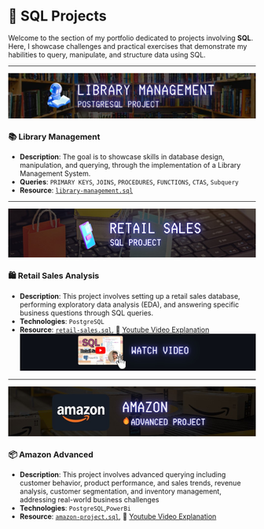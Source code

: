# 📂 SQL Projects

Welcome to the section of my portfolio dedicated to projects involving **SQL**. Here, I showcase challenges and practical exercises that demonstrate my habilities to query, manipulate, and structure data using SQL.

---

![library](library-project/library.JPG)
### 📚 Library Management

- **Description**: The goal is to showcase skills in database design, manipulation, and querying, through the implementation of a Library Management System. 
- **Queries**: `PRIMARY KEYS`, `JOINS`,  `PROCEDURES`, `FUNCTIONS`, `CTAS`, `Subquery`
- **Resource**: [`library-management.sql`](library-project)

---

![Retail Sales](Retail-Sales-Project/retail_sales.jpg)
### 🛍️ Retail Sales Analysis

- **Description**: This project involves setting up a retail sales database, performing exploratory data analysis (EDA), and answering specific business questions through SQL queries.
- **Technologies**: `PostgreSQL`
- **Resource**: [`retail-sales.sql`](Retail-Sales-Project), 🔗 [Youtube Video Explanation](https://youtu.be/sSTcl4nag2Q)
![Retail Sales](Retail-Sales-Project/YouTube.jpg)



---

![Amazon](resources/amazonn.jpg)
### 📦 Amazon Advanced 

- **Description**: This project involves advanced querying including customer behavior, product performance, and sales trends, revenue analysis, customer segmentation, and inventory management, addressing real-world business challenges
- **Technologies**: `PostgreSQL`,`PowerBi`
- **Resource**: [`amazon-project.sql`](Retail-Sales-Project), 🔗 [Youtube Video Explanation](https://youtu.be/sSTcl4nag2Q)



<!--

---

### 🗄️ Create and Manipulate a Database in PostgreSQL

- **Description**: Development of a SQL test focused on creating and manipulating relational data structures.
- **Objective**: Apply and validate my SQL knowledge through a technical challenge.
- **Technologies**: `PostgreSQL`
- **Video Presentation**: [`SQLtestsolved.mp4`](https://www.youtube.com/watch?v=TIamBSM9Row)
- **Exercise Document**: [`pruebaSQL.pdf`](resources/pruebaSQL.pdf)

--- --!>
